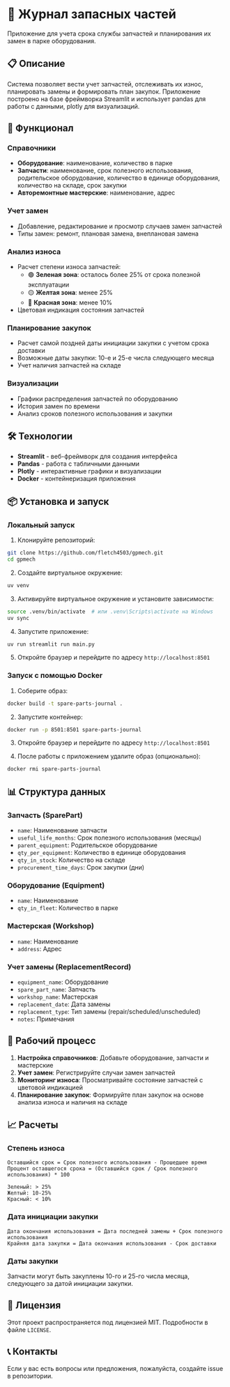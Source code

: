 # 🔧 Журнал запасных частей

Приложение для учета срока службы запчастей и планирования их замен в парке оборудования.

## 📋 Описание

Система позволяет вести учет запчастей, отслеживать их износ, планировать замены и формировать план закупок. Приложение построено на базе фреймворка Streamlit и использует pandas для работы с данными, plotly для визуализаций.

## 🚀 Функционал

### Справочники

- **Оборудование**: наименование, количество в парке
- **Запчасти**: наименование, срок полезного использования, родительское оборудование, количество в единице оборудования, количество на складе, срок закупки
- **Авторемонтные мастерские**: наименование, адрес

### Учет замен

- Добавление, редактирование и просмотр случаев замен запчастей
- Типы замен: ремонт, плановая замена, внеплановая замена

### Анализ износа

- Расчет степени износа запчастей:
  - 🟢 **Зеленая зона**: осталось более 25% от срока полезной эксплуатации
  - 🟡 **Желтая зона**: менее 25%
  - 🔴 **Красная зона**: менее 10%
- Цветовая индикация состояния запчастей

### Планирование закупок

- Расчет самой поздней даты инициации закупки с учетом срока доставки
- Возможные даты закупки: 10-е и 25-е числа следующего месяца
- Учет наличия запчастей на складе

### Визуализации

- Графики распределения запчастей по оборудованию
- История замен по времени
- Анализ сроков полезного использования и закупки

## 🛠 Технологии

- **Streamlit** - веб-фреймворк для создания интерфейса
- **Pandas** - работа с табличными данными
- **Plotly** - интерактивные графики и визуализации
- **Docker** - контейнеризация приложения

## 📦 Установка и запуск

### Локальный запуск

1. Клонируйте репозиторий:

```bash
git clone https://github.com/fletch4503/gpmech.git
cd gpmech
```

2. Создайте виртуальное окружение:

```bash
uv venv
```

3. Активируйте виртуальное окружение и установите зависимости:

```bash
source .venv/bin/activate  # или .venv\Scripts\activate на Windows
uv sync
```

4. Запустите приложение:

```bash
uv run streamlit run main.py
```

5. Откройте браузер и перейдите по адресу `http://localhost:8501`

### Запуск с помощью Docker

1. Соберите образ:

```bash
docker build -t spare-parts-journal .
```

2. Запустите контейнер:

```bash
docker run -p 8501:8501 spare-parts-journal
```

3. Откройте браузер и перейдите по адресу `http://localhost:8501`

4. После работы с приложением удалите образ (опционально):

```bash
docker rmi spare-parts-journal
```

## 📊 Структура данных

### Запчасть (SparePart)

- `name`: Наименование запчасти
- `useful_life_months`: Срок полезного использования (месяцы)
- `parent_equipment`: Родительское оборудование
- `qty_per_equipment`: Количество в единице оборудования
- `qty_in_stock`: Количество на складе
- `procurement_time_days`: Срок закупки (дни)

### Оборудование (Equipment)

- `name`: Наименование
- `qty_in_fleet`: Количество в парке

### Мастерская (Workshop)

- `name`: Наименование
- `address`: Адрес

### Учет замены (ReplacementRecord)

- `equipment_name`: Оборудование
- `spare_part_name`: Запчасть
- `workshop_name`: Мастерская
- `replacement_date`: Дата замены
- `replacement_type`: Тип замены (repair/scheduled/unscheduled)
- `notes`: Примечания

## 🔄 Рабочий процесс

1. **Настройка справочников**: Добавьте оборудование, запчасти и мастерские
2. **Учет замен**: Регистрируйте случаи замен запчастей
3. **Мониторинг износа**: Просматривайте состояние запчастей с цветовой индикацией
4. **Планирование закупок**: Формируйте план закупок на основе анализа износа и наличия на складе

## 📈 Расчеты

### Степень износа

```text
Оставшийся срок = Срок полезного использования - Прошедшее время
Процент оставшегося срока = (Оставшийся срок / Срок полезного использования) * 100

Зеленый: > 25%
Желтый: 10-25%
Красный: < 10%
```

### Дата инициации закупки

```text
Дата окончания использования = Дата последней замены + Срок полезного использования
Крайняя дата закупки = Дата окончания использования - Срок доставки
```

### Даты закупки

Запчасти могут быть закуплены 10-го и 25-го числа месяца, следующего за датой инициации закупки.

## 📝 Лицензия

Этот проект распространяется под лицензией MIT. Подробности в файле `LICENSE`.

## 📞 Контакты

Если у вас есть вопросы или предложения, пожалуйста, создайте issue в репозитории.
